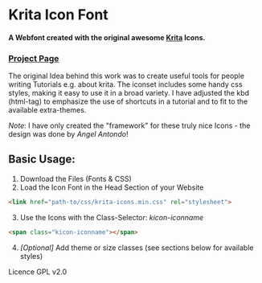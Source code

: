 Krita Icon Font
===============

#### A Webfont created with the original awesome [Krita](https://krita.org/) Icons.

### [Project Page](https://vascoalexander.github.io/krita-icon-font/)

The original Idea behind this work was to create useful tools for people writing Tutorials e.g. about krita. The iconset includes some handy css styles, making it easy to use it in a broad variety. I have adjusted the kbd (html-tag) to emphasize the use of shortcuts in a tutorial and to fit to the available extra-themes.

*Note*: I have only created the "framework" for these truly nice Icons - the design was done by _Angel Antondo_!

## Basic Usage:

1. Download the Files (Fonts & CSS)
2. Load the Icon Font in the Head Section of your Website

 ```html
 <link href="path-to/css/krita-icons.min.css" rel="stylesheet">
 ```
 
3. Use the Icons with the Class-Selector: _kicon-iconname_

 ```html
 <span class="kicon-iconname"></span>
 ```

4. *[Optional]* Add theme or size classes (see sections below for available styles)

Licence GPL v2.0
